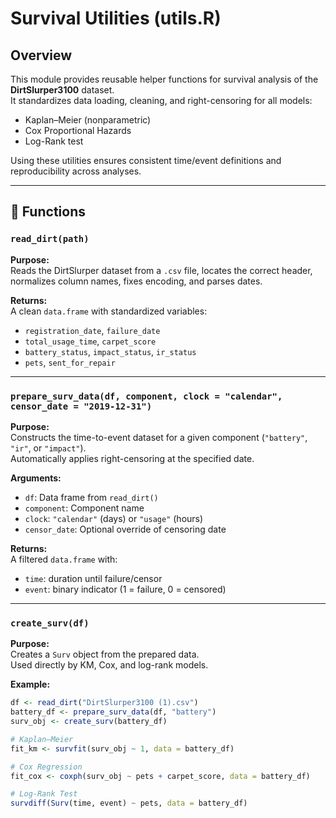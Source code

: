 # Survival Utilities (utils.R)

## Overview
This module provides reusable helper functions for survival analysis of the **DirtSlurper3100** dataset.  
It standardizes data loading, cleaning, and right-censoring for all models:
- Kaplan–Meier (nonparametric)
- Cox Proportional Hazards
- Log-Rank test

Using these utilities ensures consistent time/event definitions and reproducibility across analyses.

---

## 🧩 Functions

### `read_dirt(path)`
**Purpose:**  
Reads the DirtSlurper dataset from a `.csv` file, locates the correct header, normalizes column names, fixes encoding, and parses dates.

**Returns:**  
A clean `data.frame` with standardized variables:
- `registration_date`, `failure_date`
- `total_usage_time`, `carpet_score`
- `battery_status`, `impact_status`, `ir_status`
- `pets`, `sent_for_repair`

---

### `prepare_surv_data(df, component, clock = "calendar", censor_date = "2019-12-31")`
**Purpose:**  
Constructs the time-to-event dataset for a given component (`"battery"`, `"ir"`, or `"impact"`).  
Automatically applies right-censoring at the specified date.

**Arguments:**
- `df`: Data frame from `read_dirt()`
- `component`: Component name
- `clock`: `"calendar"` (days) or `"usage"` (hours)
- `censor_date`: Optional override of censoring date

**Returns:**  
A filtered `data.frame` with:
- `time`: duration until failure/censor
- `event`: binary indicator (1 = failure, 0 = censored)

---

### `create_surv(df)`
**Purpose:**  
Creates a `Surv` object from the prepared data.  
Used directly by KM, Cox, and log-rank models.

**Example:**
```r
df <- read_dirt("DirtSlurper3100 (1).csv")
battery_df <- prepare_surv_data(df, "battery")
surv_obj <- create_surv(battery_df)

# Kaplan–Meier
fit_km <- survfit(surv_obj ~ 1, data = battery_df)

# Cox Regression
fit_cox <- coxph(surv_obj ~ pets + carpet_score, data = battery_df)

# Log-Rank Test
survdiff(Surv(time, event) ~ pets, data = battery_df)
